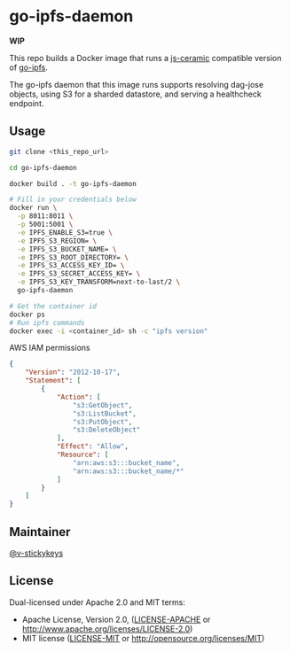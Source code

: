 # go-ipfs-daemon

**WIP**

This repo builds a Docker image that runs a [js-ceramic](https://github.com/ceramicnetwork/js-ceramic) compatible version of [go-ipfs](https://github.com/ipfs/go-ipfs).

The go-ipfs daemon that this image runs supports resolving dag-jose objects, using S3 for a sharded datastore, and serving a healthcheck endpoint.

## Usage

```sh
git clone <this_repo_url>

cd go-ipfs-daemon

docker build . -t go-ipfs-daemon

# Fill in your credentials below
docker run \
  -p 8011:8011 \
  -p 5001:5001 \
  -e IPFS_ENABLE_S3=true \
  -e IPFS_S3_REGION= \
  -e IPFS_S3_BUCKET_NAME= \
  -e IPFS_S3_ROOT_DIRECTORY= \
  -e IPFS_S3_ACCESS_KEY_ID= \
  -e IPFS_S3_SECRET_ACCESS_KEY= \
  -e IPFS_S3_KEY_TRANSFORM=next-to-last/2 \
  go-ipfs-daemon

# Get the container id
docker ps
# Run ipfs commands
docker exec -i <container_id> sh -c "ipfs version"

```

AWS IAM permissions
```json
{
    "Version": "2012-10-17",
    "Statement": [
        {
            "Action": [
                "s3:GetObject",
                "s3:ListBucket",
                "s3:PutObject",
                "s3:DeleteObject"
            ],
            "Effect": "Allow",
            "Resource": [
                "arn:aws:s3:::bucket_name",
                "arn:aws:s3:::bucket_name/*"
            ]
        }
    ]
}
```

## Maintainer

[@v-stickykeys](https://github.com/v-stickykeys)

## License

Dual-licensed under Apache 2.0 and MIT terms:

- Apache License, Version 2.0, ([LICENSE-APACHE](https://github.com/ipfs/go-ipfs/blob/master/LICENSE-APACHE) or http://www.apache.org/licenses/LICENSE-2.0)
- MIT license ([LICENSE-MIT](https://github.com/ipfs/go-ipfs/blob/master/LICENSE-MIT) or http://opensource.org/licenses/MIT)
